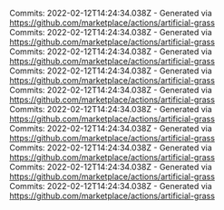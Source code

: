 Commits: 2022-02-12T14:24:34.038Z - Generated via https://github.com/marketplace/actions/artificial-grass
<br>
Commits: 2022-02-12T14:24:34.038Z - Generated via https://github.com/marketplace/actions/artificial-grass
<br>
Commits: 2022-02-12T14:24:34.038Z - Generated via https://github.com/marketplace/actions/artificial-grass
<br>
Commits: 2022-02-12T14:24:34.038Z - Generated via https://github.com/marketplace/actions/artificial-grass
<br>
Commits: 2022-02-12T14:24:34.038Z - Generated via https://github.com/marketplace/actions/artificial-grass
<br>
Commits: 2022-02-12T14:24:34.038Z - Generated via https://github.com/marketplace/actions/artificial-grass
<br>
Commits: 2022-02-12T14:24:34.038Z - Generated via https://github.com/marketplace/actions/artificial-grass
<br>
Commits: 2022-02-12T14:24:34.038Z - Generated via https://github.com/marketplace/actions/artificial-grass
<br>
Commits: 2022-02-12T14:24:34.038Z - Generated via https://github.com/marketplace/actions/artificial-grass
<br>
Commits: 2022-02-12T14:24:34.038Z - Generated via https://github.com/marketplace/actions/artificial-grass
<br>
